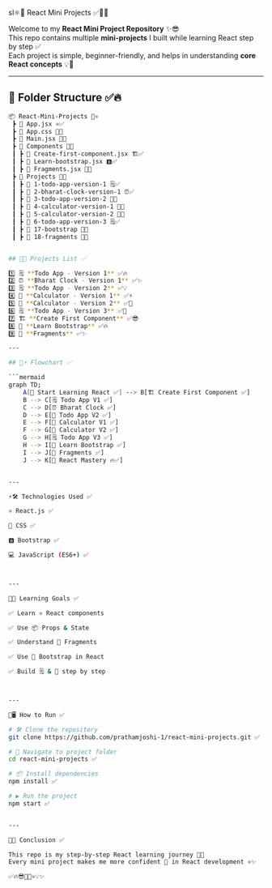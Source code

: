 sl⚛️🚀 React Mini Projects ✅🎉🔥

Welcome to my **React Mini Project Repository** ✨😎  
This repo contains multiple **mini-projects** I built while learning React step by step ✅  
Each project is simple, beginner-friendly, and helps in understanding **core React concepts** 💡📘  


---
## 📂 Folder Structure ✅🔥

```bash
📦 React-Mini-Projects 🚀⚛️  
 ┣ 📜 App.jsx ⚛️✅  
 ┣ 📜 App.css 🎨✅  
 ┣ 📜 Main.jsx 🏁✅  
 ┣ 📂 Components 🧩✅  
 ┃ ┣ 📜 Create-first-component.jsx 🏗️✅  
 ┃ ┣ 📜 Learn-bootstrap.jsx 🅱️✅  
 ┃ ┣ 📜 Fragments.jsx 🔗✅  
 ┣ 📂 Projects 🚀✅  
 ┃ ┣ 📂 1-todo-app-version-1 🗒️✅  
 ┃ ┣ 📂 2-bharat-clock-version-1 ⏰✅  
 ┃ ┣ 📂 3-todo-app-version-2 📝✅  
 ┃ ┣ 📂 4-calculator-version-1 🧮✅  
 ┃ ┣ 📂 5-calculator-version-2 🧮✅  
 ┃ ┣ 📂 6-todo-app-version-3 🗒️✅  
 ┃ ┣ 📂 17-bootstrap 🎨✅  
 ┃ ┣ 📂 18-fragments 🔗✅


## 📝🔥 Projects List ✅

1️⃣ 🗒️ **Todo App - Version 1** ✅🔥  
2️⃣ ⏰ **Bharat Clock - Version 1** ✅✨  
3️⃣ 🗒️ **Todo App - Version 2** ✅💡  
4️⃣ 🧮 **Calculator - Version 1** ✅⚡  
5️⃣ 🧮 **Calculator - Version 2** ✅🚀  
6️⃣ 🗒️ **Todo App - Version 3** ✅🎉  
7️⃣ 🏗️ **Create First Component** ✅😎  
8️⃣ 🎨 **Learn Bootstrap** ✅🔥  
9️⃣ 🔗 **Fragments** ✅✨  

---

## 🔄⚡ Flowchart ✅

```mermaid
graph TD;
    A[🚀 Start Learning React ✅] --> B[🏗️ Create First Component ✅]
    B --> C[🗒️ Todo App V1 ✅]
    C --> D[⏰ Bharat Clock ✅]
    D --> E[📝 Todo App V2 ✅]
    E --> F[🧮 Calculator V1 ✅]
    F --> G[🧮 Calculator V2 ✅]
    G --> H[🗒️ Todo App V3 ✅]
    H --> I[🎨 Learn Bootstrap ✅]
    I --> J[🔗 Fragments ✅]
    J --> K[🎉 React Mastery 🔥✅]


---

⚡🛠️ Technologies Used ✅

⚛️ React.js ✅

🎨 CSS ✅

🅱️ Bootstrap ✅

💻 JavaScript (ES6+) ✅



---

🎯🔥 Learning Goals ✅

✅ Learn ⚛️ React components

✅ Use 📦 Props & State

✅ Understand 🔗 Fragments

✅ Use 🎨 Bootstrap in React

✅ Build 🗒️ & 🧮 step by step



---

🚀🖥️ How to Run ✅

# 🛠️ Clone the repository
git clone https://github.com/prathamjoshi-1/react-mini-projects.git ✅

# 📂 Navigate to project folder
cd react-mini-projects ✅

# 📦 Install dependencies
npm install ✅

# ▶️ Run the project
npm start ✅


---

🎉🔥 Conclusion ✅

This repo is my step-by-step React learning journey 📘🚀
Every mini project makes me more confident 💪 in React development ⚛️✨

✅🔥😎🎉🚀⚛️💡✨


